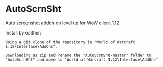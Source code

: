 # AutoScrnSht
Auto screenshot addon on level up for WoW client 1.12

Install by eaither:

    Doing a git clone of the repository in "World of Warcraft 1.12\Interface\AddOns".
    
    Downloading as zip and rename the "AutoScrnSht-master" folder to "AutoScrnSht" and move to "World of Warcraft 1.12\Interface\AddOns"

